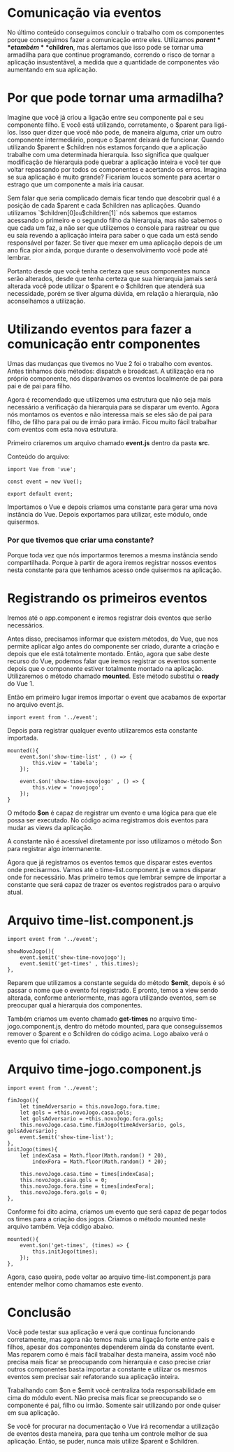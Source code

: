 # Comunicação via eventos

No último conteúdo conseguimos concluir o trabalho com os componentes porque conseguimos fazer a comunicação entre eles. Utilizamos **$parent** e também **$children**, mas alertamos que isso pode se tornar uma armadilha para que continue programando, correndo o risco de tornar a aplicação insustentável, a medida que a quantidade de componentes vão aumentando em sua aplicação.

# Por que pode tornar uma armadilha?

Imagine que você já criou a ligação entre seu componente pai e seu componente filho. E você está utilizando, corretamente, o $parent para ligá-los. Isso quer dizer que você não pode, de maneira alguma, criar um outro componente intermediário, porque o $parent deixará de funcionar. Quando utilizando $parent e $children nós estamos forçando que a aplicação trabalhe com uma determinada hierarquia. Isso significa que qualquer modificação de hierarquia pode quebrar a aplicação inteira e você ter que voltar repassando por todos os componentes e acertando os erros. Imagina se sua aplicação é muito grande? Ficariam loucos somente para acertar o estrago que um componente a mais iria causar.

Sem falar que seria complicado demais ficar tendo que descobrir qual é a posição de cada $parent e cada $children nas aplicações. Quando utilizamos `$children[0]` ou `$children[1]` nós sabemos que estamos acessando o primeiro e o segundo filho da hierarquia, mas não sabemos o que cada um faz, a não ser que utilizemos o console para rastrear ou que eu saia revendo a aplicação inteira para saber o que cada um está sendo responsável por fazer. Se tiver que mexer em uma aplicação depois de um ano fica pior ainda, porque durante o desenvolvimento você pode até lembrar.

Portanto desde que você tenha certeza que seus componentes nunca serão alterados, desde que tenha certeza que sua hierarquia jamais será alterada você pode utilizar o $parent e o $children que atenderá sua necessidade, porém se tiver alguma dúvida, em relação a hierarquia, não aconselhamos a utilização.

# Utilizando eventos para fazer a comunicação entr componentes

Umas das mudanças que tivemos no Vue 2 foi o trabalho com eventos. Antes tínhamos dois métodos: dispatch e broadcast. A utilização era no próprio componente, nós disparávamos os eventos localmente de pai para pai e de pai para filho.

Agora é recomendado que utilizemos uma estrutura que não seja mais necessário a verificação da hierarquia para se disparar um evento. Agora nós montamos os eventos e não interessa mais se eles são de pai para filho, de filho para pai ou de irmão para irmão. Ficou muito fácil trabalhar com eventos com esta nova estrutura.

Primeiro criaremos um arquivo chamado **event.js** dentro da pasta **src**.

Conteúdo do arquivo:

```
import Vue from 'vue';

const event = new Vue();

export default event;
```

Importamos o Vue e depois criamos uma constante para gerar uma nova instância do Vue. Depois exportamos para utilizar, este módulo, onde quisermos.

### Por que tivemos que criar uma constante?

Porque toda vez que nós importarmos teremos a mesma instância sendo compartilhada. Porque à partir de agora iremos registrar nossos eventos nesta constante para que tenhamos acesso onde quisermos na aplicação.

# Registrando os primeiros eventos

Iremos até o app.component e iremos registrar dois eventos que serão necessários.

Antes disso, precisamos informar que existem métodos, do Vue, que nos permite aplicar algo antes do componente ser criado, durante a criação e depois que ele está totalmente montado. Então, agora que sabe deste recurso do Vue, podemos falar que iremos registrar os eventos somente depois que o componente estiver totalmente montado na aplicação. Utilizaremos o método chamado **mounted**. Este método substitui o **ready** do Vue 1.

Então em primeiro lugar iremos importar o event que acabamos de exportar no arquivo event.js.

`import event from '../event';`

Depois para registrar qualquer evento utilizaremos esta constante importada.

```
mounted(){
    event.$on('show-time-list' , () => {
        this.view = 'tabela';
    });

    event.$on('show-time-novojogo' , () => {
        this.view = 'novojogo';
    });
}
```

O método **$on** é capaz de registrar um evento e uma lógica para que ele possa ser executado. No código acima registramos dois eventos para mudar as views da aplicação.

A constante não é acessível diretamente por isso utilizamos o método $on para registrar algo intermanente.

Agora que já registramos os eventos temos que disparar estes eventos onde precisarmos. Vamos até o time-list.component.js e vamos disparar onde for necessário. Mas primeiro temos que lembrar sempre de importar a constante que será capaz de trazer os eventos registrados para o arquivo atual.

# Arquivo time-list.component.js

`import event from '../event';`

```
showNovoJogo(){
    event.$emit('show-time-novojogo');
    event.$emit('get-times' , this.times);
},
```

Reparem que utilizamos a constante seguida do método **$emit**, depois é só passar o nome que o evento foi registrado. E pronto, temos a view sendo alterada, conforme anteriormente, mas agora utilizando eventos, sem se preocupar qual a hierarquia dos componentes.

Também criamos um evento chamado **get-times** no arquivo time-jogo.component.js, dentro do método mounted, para que conseguíssemos remover o $parent e o $children do código acima. Logo abaixo verá o evento que foi criado.

# Arquivo time-jogo.component.js

`import event from '../event';`

```
fimJogo(){
    let timeAdversario = this.novoJogo.fora.time;
    let gols = +this.novoJogo.casa.gols;
    let golsAdversario = +this.novoJogo.fora.gols;
    this.novoJogo.casa.time.fimJogo(timeAdversario, gols, golsAdversario);
    event.$emit('show-time-list');
},
initJogo(times){
    let indexCasa = Math.floor(Math.random() * 20),
        indexFora = Math.floor(Math.random() * 20);

    this.novoJogo.casa.time = times[indexCasa];
    this.novoJogo.casa.gols = 0;
    this.novoJogo.fora.time = times[indexFora];
    this.novoJogo.fora.gols = 0;
},
```

Conforme foi dito acima, criamos um evento que será capaz de pegar todos os times para a criação dos jogos. Criamos o método mounted neste arquivo também. Veja código abaixo.

```
mounted(){
    event.$on('get-times', (times) => {
        this.initJogo(times);
    });
},
```

Agora, caso queira, pode voltar ao arquivo time-list.component.js para entender melhor como chamamos este evento.

# Conclusão

Você pode testar sua aplicação e verá que continua funcionando corretamente, mas agora não temos mais uma ligação forte entre pais e filhos, apesar dos componentes dependerem ainda da constante event. Mas reparem como é mais fácil trabalhar desta maneira, assim você não precisa mais ficar se preocupando com hierarquia e caso precise criar outros componentes basta importar a constante e utilizar os mesmos eventos sem precisar sair refatorando sua aplicação inteira.

Trabalhando com $on e $emit você centraliza toda responsabilidade em cima do módulo event. Não precisa mais ficar se preocupando se o componente é pai, filho ou irmão. Somente sair utilizando por onde quiser em sua aplicação.

Se você for procurar na documentação o Vue irá recomendar a utilização de eventos desta maneira, para que tenha um controle melhor de sua aplicação. Então, se puder, nunca mais utilize $parent e $children.